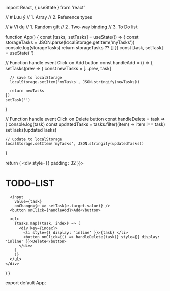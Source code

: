 import React, { useState } from 'react'

// # Lưu ý
// 1. Array
// 2. Reference types

// # Ví dụ
// 1. Random gift
// 2. Two-way binding
// 3. To Do list

function App() {
  const [tasks, setTasks] = useState(() => {
    const storageTasks = JSON.parse(localStorage.getItem('myTasks'))
    console.log(storageTasks)
    return storageTasks ?? []
  })
  const [task, setTask] = useState('')

  // Function handle event Click on Add button
  const handleAdd = () => {
    setTasks(prev => {
      const newTasks = [...prev, task]

      // save to localStorage
      localStorage.setItem('myTasks', JSON.stringify(newTasks))

      return newTasks
    })
    setTask('')
  }

  // Function handle event Click on Delete button
  const handleDelete = task => {
    console.log(task)
    const updatedTasks = tasks.filter((item) => item !== task)
    setTasks(updatedTasks)

    // update to localStorage
    localStorage.setItem('myTasks', JSON.stringify(updatedTasks))

  }

  return (
    <div style={{ padding: 32 }}>
      <h1>TODO-LIST</h1>
      
      <input
        value={task}
        onChange={e => setTask(e.target.value)} />
      <button onClick={handleAdd}>Add</button>

      <ul>
        {tasks.map((task, index) => (
          <div key={index}>
            <li style={{ display: 'inline' }}>{task} </li>
            <button onClick={() => handleDelete(task)} style={{ display: 'inline' }}>Delete</button>
          </div>
        )
        )}
      </ul>
    </div>
  )
}

export default App;